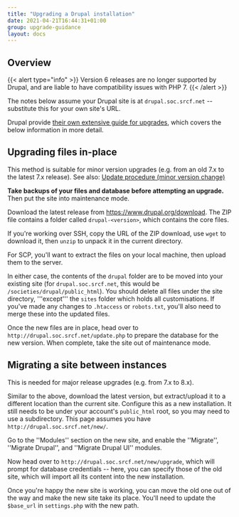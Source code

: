 ```yaml
---
title: "Upgrading a Drupal installation"
date: 2021-04-21T16:44:31+01:00
group: upgrade-guidance
layout: docs
---
```


## Overview

{{< alert type="info" >}}
Version 6 releases are no longer supported by Drupal, and are liable to
have compatibility issues with PHP 7.
{{<  /alert >}}

The notes below assume your Drupal site is at `drupal.soc.srcf.net` \--
substitute this for your own site's URL.

Drupal provide [their own extensive guide for
upgrades](https://www.drupal.org/updating-and-upgrading-drupal-core),
which covers the below information in more detail.

## Upgrading files in-place

This method is suitable for minor version upgrades (e.g. from an old 7.x
to the latest 7.x release). See also: [Update procedure (minor version
change)](https://www.drupal.org/docs/8/upgrade/upgrading-from-drupal-6-or-7-to-drupal-8)

**Take backups of your files and database before attempting an
upgrade.** Then put the site into maintenance mode.

Download the latest release from <https://www.drupal.org/download>. The
ZIP file contains a folder called `drupal-<version>`, which contains the
core files.

If you\'re working over SSH, copy the URL of the ZIP download, use
`wget` to download it, then `unzip` to unpack it in the current
directory.

For SCP, you\'ll want to extract the files on your local machine, then
upload them to the server.

In either case, the contents of the `drupal` folder are to be moved into
your existing site (for `drupal.soc.srcf.net`, this would be
`/societies/drupal/public_html`). You should delete all files under the
site directory, \'\'\'except\'\'\' the `sites` folder which holds all
customisations. If you\'ve made any changes to `.htaccess` or
`robots.txt`, you\'ll also need to merge these into the updated files.

Once the new files are in place, head over to
`http://drupal.soc.srcf.net/update.php` to prepare the database for the
new version. When complete, take the site out of maintenance mode.

Migrating a site between instances
----------------------------------

This is needed for major release upgrades (e.g. from 7.x to 8.x).

Similar to the above, download the latest version, but extract/upload it
to a different location than the current site. Configure this as a new
installation. It still needs to be under your account\'s `public_html`
root, so you may need to use a subdirectory. This page assumes you have
`http://drupal.soc.srcf.net/new/`.

Go to the \'\'Modules\'\' section on the new site, and enable the
\'\'Migrate\'\', \'\'Migrate Drupal\'\', and \'\'Migrate Drupal UI\'\'
modules.

Now head over to `http://drupal.soc.srcf.net/new/upgrade`, which will
prompt for database credentials \-- here, you can specify those of the
old site, which will import all its content into the new installation.

Once you\'re happy the new site is working, you can move the old one out
of the way and make the new site take its place. You\'ll need to update
the `$base_url` in `settings.php` with the new path.
